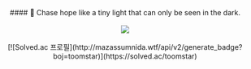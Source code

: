 <div align="center">
#### 🌟 Chase hope like a tiny light that can only be seen in the dark.
  <br/>
  <br/>
<a href="https://www.notion.so/yunn4humanity/Hi-I-m-YUNN-d01205a5a2e04108bc13808bd04eb344" target="_blank"><img src="https://img.shields.io/badge/Intro-ffffff?style=flat-square&logo=notion&logoColor=000000"/></a>
  <br/>
  <br/>
[![Solved.ac
프로필](http://mazassumnida.wtf/api/v2/generate_badge?boj=toomstar)](https://solved.ac/toomstar)


</div>



<!--

깃허브 스탯
![YUNN's github stats](https://github-readme-stats.vercel.app/api?username=yunn4humanity&show_icons=true)

-->



